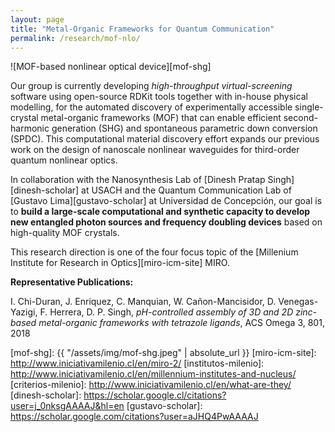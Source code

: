 ```yaml
---
layout: page
title: "Metal-Organic Frameworks for Quantum Communication"
permalink: /research/mof-nlo/
---
```


![MOF-based nonlinear optical device][mof-shg]

Our group is currently developing *high-throughput virtual-screening* software using open-source RDKit tools together with in-house physical modelling, for the automated discovery of experimentally accessible single-crystal metal-organic frameworks (MOF) that can enable efficient second-harmonic generation (SHG) and spontaneous parametric down conversion (SPDC). This computational material discovery effort expands our previous work on the design of nanoscale nonlinear waveguides for third-order quantum nonlinear optics. 

In collaboration with the Nanosynthesis Lab of [Dinesh Pratap Singh][dinesh-scholar] at USACH and the Quantum Communication Lab of [Gustavo Lima][gustavo-scholar] at Universidad de Concepción, our goal is to **build a large-scale computational and synthetic capacity to develop new entangled photon sources and frequency doubling devices** based on high-quality MOF crystals.

This research direction is one of the four focus topic of the [Millenium Institute for Research in Optics][miro-icm-site] MIRO.

**Representative Publications:**

I. Chi-Duran, J. Enriquez, C. Manquian, W. Cañon-Mancisidor, D. Venegas-Yazigi, F. Herrera, D. P. Singh, *pH-controlled assembly of 3D and 2D zinc-based metal-organic frameworks with tetrazole ligands*, ACS Omega 3, 801, 2018

 
[mof-shg]: {{ "/assets/img/mof-shg.jpeg" | absolute_url }} 
[miro-icm-site]: http://www.iniciativamilenio.cl/en/miro-2/
[institutos-milenio]: http://www.iniciativamilenio.cl/en/millennium-institutes-and-nucleus/
[criterios-milenio]: http://www.iniciativamilenio.cl/en/what-are-they/
[dinesh-scholar]: https://scholar.google.cl/citations?user=j_0nksgAAAAJ&hl=en
[gustavo-scholar]: https://scholar.google.com/citations?user=aJHQ4PwAAAAJ


